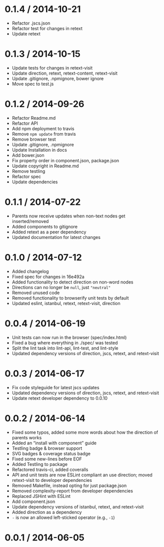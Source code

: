 
0.1.4 / 2014-10-21
==================

 * Refactor .jscs.json
 * Refactor test for changes in retext
 * Update retext

0.1.3 / 2014-10-15
==================

 * Update tests for changes in retext-visit
 * Update direction, retext, retext-content, retext-visit
 * Update .gitignore, .npmignore, bower ignore
 * Move spec to test.js

0.1.2 / 2014-09-26
==================

 * Refactor Readme.md
 * Refactor API
 * Add npm deployment to travis
 * Remove `npm update` from travis
 * Remove browser test
 * Update .gitignore, .npmignore
 * Update Installation in docs
 * Add bower.json
 * Fix property order in component.json, package.json
 * Update copyright in Readme.md
 * Remove testling
 * Refactor spec
 * Update dependencies

0.1.1 / 2014-07-22
==================

 * Parents now receive updates when non-text nodes get inserted/removed
 * Added components to gitignore
 * Added retext as a peer dependency
 * Updated documentation for latest changes

0.1.0 / 2014-07-12
==================

 * Added changelog
 * Fixed spec for changes in 16e492a
 * Added functionality to detect direction on non-word nodes
 * Directions can no longer be `null`, just `"neutral"`
 * Removed unused code
 * Removed functionality to browserify unit tests by default
 * Updated eslint, istanbul, retext, retext-visit, direction

0.0.4 / 2014-06-19
==================

 * Unit tests can now run in the browser (spec/index.html)
 * Fixed a bug where everything in ./spec/ was tested
 * Split the lint task into lint-api, lint-test, and lint-style
 * Updated dependency versions of direction, jscs, retext, and retext-visit

0.0.3 / 2014-06-17
==================

 * Fix code styleguide for latest jscs updates
 * Updated dependency versions of direction, jscs, retext, and retext-visit
 * Update retext developer dependency to 0.0.10

0.0.2 / 2014-06-14
==================

 * Fixed some typos, added some more words about how the direction of parents works
 * Added an “install with component” guide
 * Testling badge & browser support
 * SVG badges & coverage status badge
 * Fixed some new-lines before EOF
 * Added Testling to package
 * Refactored travis-ci, added coveralls
 * API and unit tests are now ESLint compliant an use direction; moved retext-visit to developer dependencies
 * Removed Makefile, instead opting for just package.json
 * Removed complexity-report from developer dependencies
 * Replaced JSHint with ESLint
 * Add component.json
 * Update dependency versions of istanbul, retext, and retext-visit
 * Added direction as a dependency
 * `-` is now an allowed left-sticked operator (e.g., `-1`)

0.0.1 / 2014-06-05
==================

